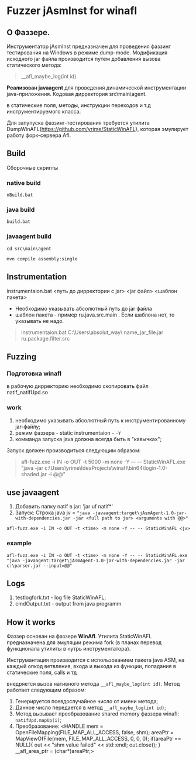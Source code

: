 # Fuzzer jAsmInst for winafl

## О Фаззере.
Инструментатор jAsmInst предназначен для проведения фаззинг тестирования на Windows в режиме dump-mode. Модификация исходного jar файла производится путем добавления вызова статического метода:
>__afl_maybe_log(int id)

**Реализован javaagent** для проведения динамической инструментации java-приложения. Кодовая дирректория src\main\agent.

в статические поля, методы, инструкции переходов и т.д инструментируемого класса.

Для запупуска фаззинг-тестирования требуется утилита DumpWinAFL(https://github.com/yrime/StaticWinAFL), которая эмулирует работу форк-сервера Afl.

## Build
Сборочные скрипты
### native build
`nBuild.bat`
### java build

`build.bat`

### javaagent build

`cd src\main\agent`

`mvn compile assembly:single`

## Instrumentation
instrumentaion.bat <путь до дирректории с jar> <jar файл> <шаблон пакета>
- Необходимо указывать абсолютный путь до jar файла
- шаблон пакета - пример ru.java.src.main . Если шаблона нет, то указывать не надо.

> instrumentaion.bat  C:\Users\absolut_way\ name_jar_file.jar ru.package.filter.src

## Fuzzing
### Подготовка winafl
в рабочую дирректорию необходимо скопировать файл natif_natifUpd.so

### work
1. необходимо указывать абсолютный путь к инструментированному jar-файлу;
2. режим фаззера - static instrumentaion - `-Y`
3. комманда запуска java должна всегда быть в "кавычках";

Запуск должен производиться следующим образом:

> afl-fuzz.exe -i IN -o OUT -t 5000 -m none -Y -- -- StaticWinAFL.exe "java -jar c:\Users\yrime\IdeaProjects\winafl\bin64\login-1.0-shaded.jar -i @@"

## use javaagent

1. Добавить папку natif в jar: 'jar uf <jar-file> natif\*' 
2. Запуск: Строка java jv = `"java -javaagent:target\jAsmAgent-1.0-jar-with-dependencies.jar -jar <full path to jar> <arguments with @@>"`
  
  `afl-fuzz.exe -i IN -o OUT -t <time> -m none -Y -- -- StaticWinAFL <jv>`
  
### example
  `afl-fuzz.exe -i IN -o OUT -t <time> -m none -Y -- -- StaticWinAFL.exe "java -javaagent:target\jAsmAgent-1.0-jar-with-dependencies.jar -jar c:\parser.jar --input=@@"`

## Logs
1. testlogfork.txt - log file StaticWinAFL;
2. cmdOutput.txt - output from java programm

## How it works
  
  Фаззер основан на фаззере **WinAfl**. Утилита StaticWinAFL предназначена для эмуляции режима fork (в планах перевод функционала утилиты в нутрь инструментатора).
  
  Инструмантация производится с использованием пакета java ASM, на каждый опкод ветвления, входа и выхода из функции, попадания в статические поля, calls и тд 
  
  внедряется вызов нативного метода `__afl_maybe_log(int id)`. Метод работает следующим образом:
  1. Генерируется псевдослучайное число от имени метода;
  2. Данное число передается в метод `__afl_maybe_log(int id)`;
  3. Метод вызывает преобразование shared memory фаззера winafl: `natifUpd.mapUp(i)`;
  4. Преобразование:
  <HANDLE mem = OpenFileMapping(FILE_MAP_ALL_ACCESS, false, shm);
             areaPtr = MapViewOfFile(mem, FILE_MAP_ALL_ACCESS, 0, 0, 0);
             if(areaPtr == NULL){
                out << "shm value failed" << std::endl;
                out.close();
             }
             __afl_area_ptr = (char*)areaPtr;>
  



